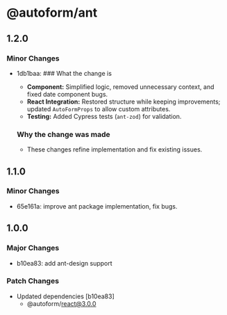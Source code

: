 # @autoform/ant

## 1.2.0

### Minor Changes

- 1db1baa: ### What the change is

  - **Component:** Simplified logic, removed unnecessary context, and fixed date component bugs.
  - **React Integration:** Restored structure while keeping improvements; updated `AutoFormProps` to allow custom attributes.
  - **Testing:** Added Cypress tests (`ant-zod`) for validation.

  ### Why the change was made

  - These changes refine implementation and fix existing issues.

## 1.1.0

### Minor Changes

- 65e161a: improve ant package implementation, fix bugs.

## 1.0.0

### Major Changes

- b10ea83: add ant-design support

### Patch Changes

- Updated dependencies [b10ea83]
  - @autoform/react@3.0.0
